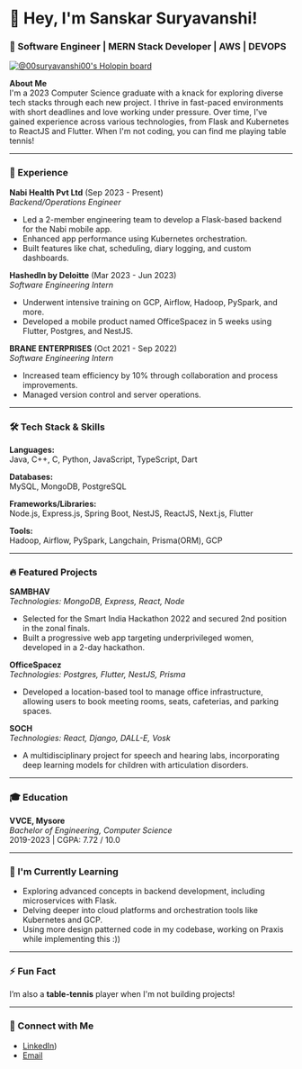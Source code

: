 # 👋 Hey, I'm Sanskar Suryavanshi!

### 🚀 Software Engineer | MERN Stack Developer | AWS | DEVOPS

[![@00suryavanshi00's Holopin board](https://holopin.me/00suryavanshi00)](https://holopin.io/@00suryavanshi00)


**About Me**  
I'm a 2023 Computer Science graduate with a knack for exploring diverse tech stacks through each new project. I thrive in fast-paced environments with short deadlines and love working under pressure. Over time, I've gained experience across various technologies, from Flask and Kubernetes to ReactJS and Flutter. When I'm not coding, you can find me playing table tennis!

---

### 💼 Experience

**Nabi Health Pvt Ltd** (Sep 2023 - Present)  
_Backend/Operations Engineer_  
- Led a 2-member engineering team to develop a Flask-based backend for the Nabi mobile app.
- Enhanced app performance using Kubernetes orchestration.
- Built features like chat, scheduling, diary logging, and custom dashboards.

**HashedIn by Deloitte** (Mar 2023 - Jun 2023)  
_Software Engineering Intern_  
- Underwent intensive training on GCP, Airflow, Hadoop, PySpark, and more.
- Developed a mobile product named OfficeSpacez in 5 weeks using Flutter, Postgres, and NestJS.

**BRANE ENTERPRISES** (Oct 2021 - Sep 2022)  
_Software Engineering Intern_  
- Increased team efficiency by 10% through collaboration and process improvements.
- Managed version control and server operations.

---

### 🛠️ Tech Stack & Skills

**Languages:**  
Java, C++, C, Python, JavaScript, TypeScript, Dart

**Databases:**  
MySQL, MongoDB, PostgreSQL

**Frameworks/Libraries:**  
Node.js, Express.js, Spring Boot, NestJS, ReactJS, Next.js, Flutter

**Tools:**  
Hadoop, Airflow, PySpark, Langchain, Prisma(ORM), GCP

---

### 🔥 Featured Projects

**SAMBHAV**  
_Technologies: MongoDB, Express, React, Node_  
- Selected for the Smart India Hackathon 2022 and secured 2nd position in the zonal finals.
- Built a progressive web app targeting underprivileged women, developed in a 2-day hackathon.

**OfficeSpacez**  
_Technologies: Postgres, Flutter, NestJS, Prisma_  
- Developed a location-based tool to manage office infrastructure, allowing users to book meeting rooms, seats, cafeterias, and parking spaces.

**SOCH**  
_Technologies: React, Django, DALL-E, Vosk_  
- A multidisciplinary project for speech and hearing labs, incorporating deep learning models for children with articulation disorders.

---

### 🎓 Education

**VVCE, Mysore**  
_Bachelor of Engineering, Computer Science_  
2019-2023 | CGPA: 7.72 / 10.0

---

### 🌱 I'm Currently Learning

- Exploring advanced concepts in backend development, including microservices with Flask.
- Delving deeper into cloud platforms and orchestration tools like Kubernetes and GCP.
- Using more design patterned code in my codebase, working on Praxis while implementing this :))

---

### ⚡ Fun Fact  
I’m also a **table-tennis** player when I'm not building projects!

---

### 🔗 Connect with Me  
- [LinkedIn](https://www.linkedin.com/in/sanskar-suryavanshi-415366200/))  
- [Email](mailto:ssuryavanshi0001@gmail.com)

